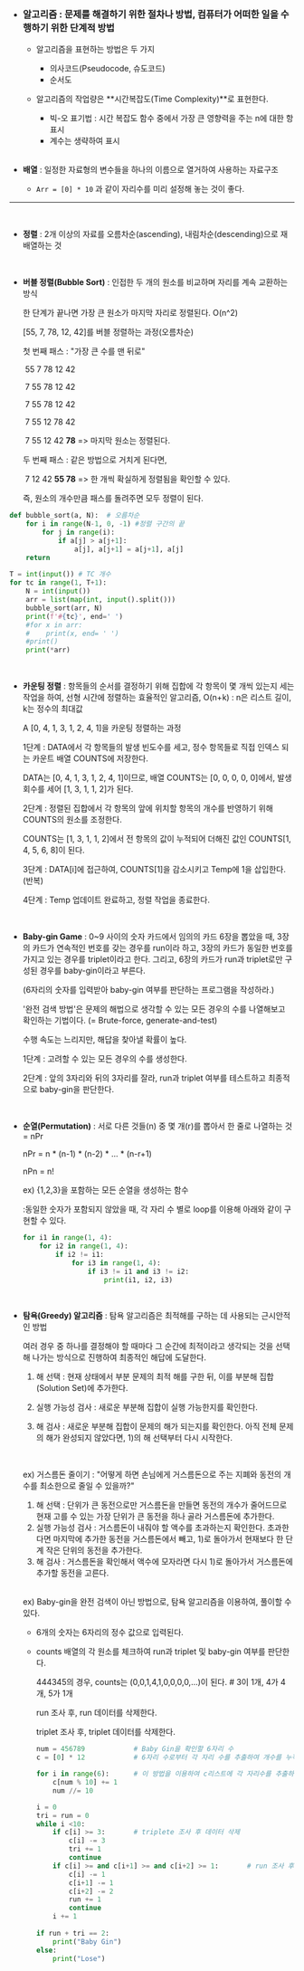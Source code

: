- ### 알고리즘 : **문제를 해결하기 위한 절차나 방법**, 컴퓨터가 어떠한 일을 수행하기 위한 단계적 방법

  - 알고리즘을 표현하는 방법은 두 가지
    - 의사코드(Pseudocode, 슈도코드)
    - 순서도

  - 알고리즘의 작업량은 **시간복잡도(Time Complexity)**로 표현한다.

    - 빅-오 표기법 : 시간 복잡도 함수 중에서 가장 큰 영향력을 주는 n에 대한 항 표시
    - 계수는 생략하여 표시

    <br>

- **배열** : 일정한 자료형의 변수들을 하나의 이름으로 열거하여 사용하는 자료구조

  - `Arr = [0] * 10` 과 같이 자리수를 미리 설정해 놓는 것이 좋다.

---

<br>

- **정렬** : 2개 이상의 자료를 오름차순(ascending), 내림차순(descending)으로 재배열하는 것

<br>

- **버블 정렬(Bubble Sort)** : 인접한 두 개의 원소를 비교하며 자리를 계속 교환하는 방식

  한 단계가 끝나면 가장 큰 원소가 마지막 자리로 정렬된다. O(n^2)

  [55, 7, 78, 12, 42]를 버블 정렬하는 과정(오름차순)

  첫 번째 패스 : "가장 큰 수를 맨 뒤로"

  ​	55 7 78 12 42

  ​	7  55 78 12 42

  ​	7  55 78 12 42

  ​	7  55 12 78 42

  ​	7  55 12 42 **78**  => 마지막 원소는 정렬된다.

  두 번째 패스 : 같은 방법으로 거치게 된다면,

  ​	7  12 42 **55 78**  => 한 개씩 확실하게 정렬됨을 확인할 수 있다.

   즉, 원소의 개수만큼 패스를 돌려주면 모두 정렬이 된다.

```python
def bubble_sort(a, N):	# 오름차순
	for i in range(N-1, 0, -1) #정렬 구간의 끝
        for j in range(i):
            if a[j] > a[j+1]:
                a[j], a[j+1] = a[j+1], a[j]
    return
                
T = int(input()) # TC 개수
for tc in range(1, T+1):
    N = int(input())
    arr = list(map(int, input().split()))
    bubble_sort(arr, N)
    print(f'#{tc}', end=' ')
    #for x in arr:
    #    print(x, end= ' ')
    #print()
    print(*arr)
```

<br>

- **카운팅 정렬** : 항목들의 순서를 결정하기 위해 집합에 각 항목이 몇 개씩 있는지 세는 작업을 하여, 선형 시간에 정렬하는 효율적인 알고리즘, O(n+k) : n은 리스트 길이, k는 정수의 최대값

  A [0, 4, 1, 3, 1, 2, 4, 1]을 카운팅 정렬하는 과정

  1단계 : DATA에서 각 항목들의 발생 빈도수를 세고, 정수 항목들로 직접 인덱스 되는 카운트 배열 COUNTS에 저장한다.

  DATA는 [0, 4, 1, 3, 1, 2, 4, 1]이므로, 배열 COUNTS는 [0, 0, 0, 0, 0]에서, 발생회수를 세어 [1, 3, 1, 1, 2]가 된다.

  2단계 : 정렬된 집합에서 각 항목의 앞에 위치할 항목의 개수를 반영하기 위해 COUNTS의 원소를 조정한다.

  COUNTS는 [1, 3, 1, 1, 2]에서 전 항목의 값이 누적되어 더해진 값인 COUNTS[1, 4, 5, 6, 8]이 된다.

  3단계 : DATA[i]에 접근하여, COUNTS[1]을 감소시키고 Temp에 1을 삽입한다. (반복)

  4단계 : Temp 업데이트 완료하고, 정렬 작업을 종료한다.

<br>

- **Baby-gin Game** : 0~9 사이의 숫자 카드에서 임의의 카드 6장을 뽑았을 때, 3장의 카드가 연속적인 번호를 갖는 경우를 run이라 하고, 3장의 카드가 동일한 번호를 가지고 있는 경우를 triplet이라고 한다. 그리고, 6장의 카드가 run과 triplet로만 구성된 경우를 baby-gin이라고 부른다.

  (6자리의 숫자를 입력받아 baby-gin 여부를 판단하는 프로그램을 작성하라.)

  '완전 검색 방법'은 문제의 해법으로 생각할 수 있는 모든 경우의 수를 나열해보고 확인하는 기법이다. (= Brute-force, generate-and-test)

  수행 속도는 느리지만, 해답을 찾아낼 확률이 높다.

  1단계 : 고려할 수 있는 모든 경우의 수를 생성한다.

  2단계 : 앞의 3자리와 뒤의 3자리를 잘라, run과 triplet 여부를 테스트하고 최종적으로 baby-gin을 판단한다.

<br>

- **순열(Permutation)** : 서로 다른 것들(n) 중 몇 개(r)를 뽑아서 한 줄로 나열하는 것 = nPr

  nPr = n * (n-1) * (n-2) * ... * (n-r+1)

  nPn =  n!

  ex) {1,2,3}을 포함하는 모든 순열을 생성하는 함수

  :동일한 숫자가 포함되지 않았을 때, 각 자리 수 별로 loop를 이용해 아래와 같이 구현할 수 있다.

  ```python
  for i1 in range(1, 4):
      for i2 in range(1, 4):
          if i2 != i1:
              for i3 in range(1, 4):
                  if i3 != i1 and i3 != i2:
                      print(i1, i2, i3)
  ```

<br>

- **탐욕(Greedy) 알고리즘** : 탐욕 알고리즘은 최적해를 구하는 데 사용되는 근시안적인 방법

  여러 경우 중 하나를 결정해야 할 때마다 그 순간에 최적이라고 생각되는 것을 선택해 나가는 방식으로 진행하여 최종적인 해답에 도달한다.

  1) 해 선택 : 현재 상태에서 부분 문제의 최적 해를 구한 뒤, 이를 부분해 집합(Solution Set)에 추가한다.

  2) 실행 가능성 검사 : 새로운 부분해 집합이 실행 가능한지를 확인한다. 
  3)  해 검사 : 새로운 부분해 집합이 문제의 해가 되는지를 확인한다. 아직 전체 문제의 해가 완성되지 않았다면, 1)의 해 선택부터 다시 시작한다.

  <br>

  ex) 거스름돈 줄이기 : "어떻게 하면 손님에게 거스름돈으로 주는 지폐와 동전의 개수를 최소한으로 줄일 수 있을까?"

  1) 해 선택 : 단위가 큰 동전으로만 거스름돈을 만들면 동전의 개수가 줄어드므로 현재 고를 수 있는 가장 단위가 큰 동전을 하나 골라 거스름돈에 추가한다.
  2) 실행 가능성 검사 : 거스름돈이 내줘야 할 액수를 초과하는지 확인한다. 초과한다면 마지막에 추가한 동전을 거스름돈에서 빼고, 1)로 돌아가서 현재보다 한 단계 작은 단위의 동전을 추가한다.
  3) 해 검사 : 거스름돈을 확인해서 액수에 모자라면 다시 1)로 돌아가서 거스름돈에 추가할 동전을 고른다.

  <br>

  ex) Baby-gin을 완전 검색이 아닌 방법으로, 탐욕 알고리즘을 이용하여, 풀이할 수 있다.

  - 6개의 숫자는 6자리의 정수 값으로 입력된다.

  - counts 배열의 각 원소를 체크하여 run과 triplet 및 baby-gin 여부를 판단한다.

    444345의 경우, counts는 (0,0,1,4,1,0,0,0,0,...)이 된다. # 3이 1개, 4가 4개, 5가 1개

    run 조사 후, run 데이터를 삭제한다.

    triplet 조사 후, triplet 데이터를 삭제한다.

    ```python
    num = 456789			# Baby Gin을 확인할 6자리 수
    c = [0] * 12 			# 6자리 수로부터 각 자리 수를 추출하여 개수를 누적할 리스트
    
    for i in range(6):		# 이 방법을 이용하여 c리스트에 각 자리수를 추출하여 추가한다.
        c[num % 10] += 1
        num //= 10
    ```

    ```python
    i = 0
    tri = run = 0
    while i <10:
        if c[i] >= 3:		# triplete 조사 후 데이터 삭제
            c[i] -= 3
            tri += 1
            continue
        if c[i] >= and c[i+1] >= and c[i+2] >= 1:		# run 조사 후 데이터 삭제
            c[i] -= 1
            c[i+1] -= 1
            c[i+2] -= 2
            run += 1
            continue
        i += 1
        
    if run + tri == 2:
        print("Baby Gin")
    else:
        print("Lose")
    ```
